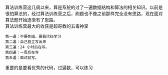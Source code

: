 算法训练营这几周以来，算是系统的过了一遍数据结构和算法的相关知识。以前是很怕算法的，经过算法训练营之后，刷题也不像之前那样完全没有思路，现在面对算法题开始逐渐有了思路。  
算法训练营最大的收获是超哥教的五毒神掌

    第一遍：不要死磕，要看代码学习
    第二遍：自己独立写出来
    第三遍：24 小时后在写。
    第四遍：一周后在写
    第五遍：面试前写。

重要的是要看优秀的代码，过遍数，可以练习
